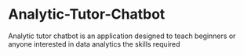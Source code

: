 # Analytic-Tutor-Chatbot
Analytic tutor chatbot is an application designed  to teach beginners or anyone interested in data analytics the skills required
